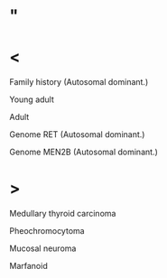 # "

# <

Family history
(Autosomal dominant.)

Young adult

Adult

Genome RET
(Autosomal dominant.)

Genome MEN2B
(Autosomal dominant.)

# >

Medullary thyroid carcinoma

Pheochromocytoma

Mucosal neuroma

Marfanoid
